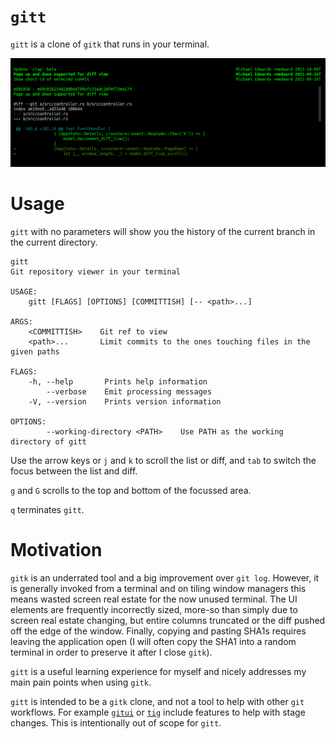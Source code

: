 # `gitt`

`gitt` is a clone of `gitk` that runs in your terminal.

![Screenshot of `gitt`](doc/screenshot.png)

# Usage

`gitt` with no parameters will show you the history of the current branch in the current directory.

```
gitt
Git repository viewer in your terminal

USAGE:
    gitt [FLAGS] [OPTIONS] [COMMITTISH] [-- <path>...]

ARGS:
    <COMMITTISH>    Git ref to view
    <path>...       Limit commits to the ones touching files in the given paths

FLAGS:
    -h, --help       Prints help information
        --verbose    Emit processing messages
    -V, --version    Prints version information

OPTIONS:
        --working-directory <PATH>    Use PATH as the working directory of gitt
```

Use the arrow keys or `j` and `k` to scroll the list or diff, and `tab` to switch the focus between the list and diff.

`g` and `G` scrolls to the top and bottom of the focussed area.

`q` terminates `gitt`.

# Motivation

`gitk` is an underrated tool and a big improvement over `git log`. However, it is generally invoked from a terminal and on tiling window managers this means wasted screen real estate for the now unused terminal. The UI elements are frequently incorrectly sized, more-so than simply due to screen real estate changing, but entire columns truncated or the diff pushed off the edge of the window. Finally, copying and pasting SHA1s requires leaving the application open (I will often copy the SHA1 into a random terminal in order to preserve it after I close `gitk`).

`gitt` is a useful learning experience for myself and nicely addresses my main pain points when using `gitk`.

`gitt` is intended to be a `gitk` clone, and not a tool to help with other `git` workflows. For example [`gitui`](https://github.com/extrawurst/gitui) or [`tig`](https://github.com/jonas/tig) include features to help with stage changes. This is intentionally out of scope for `gitt`.
